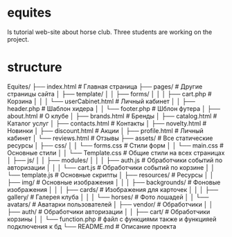 # equites
Is tutorial web-site about horse club. Three students are working on the project.

# structure
Equites/
├── index.html                      	# Главная страница
├── pages/                          	# Другие страницы сайта
│   ├── template/
│   │   ├── forms/
│   │   │   ├── cart.php            	# Корзина
│   │   │   └── userCabinet.html    	# Личный кабинет
│   │   ├── header.php              	# Шаблон хидера
│   │   └── footer.php              	# Шблон футера
│   ├── about.html                  	# О клубе
│   ├── brands.html                 	# Бренды
│   ├── catalog.html                	# Каталог услуг
│   ├── contacts.html               	# Контакты
│   ├── novelty.html                	# Новинки
│   ├── discount.html               	# Акции
│   ├── profile.html                	# Личный кабинет
│   └── reviews.html                	# Отзывы
├── assets/                         	# Все статические ресурсы
│   ├── css/
│   │   └── forms.css               	# Стили форм
│   │   └── main.css                	# Основные стили
│   │   └── Template.css            	# Общие стили на всех страницах
│   ├── js/
│   │   ├── modules/
│   │   │   ├── auth.js             	# Обработчики событий по авторизации
│   │   │   └── cart.js             	# Обработчики событий по корзине
│   │   └── template.js             	# Основные скрипты
│   ├── resources/                  	# Ресурсы
│   │   ├── img/                    	# Основные изображения
│   │   │   ├── backgrounds/        	# Фоновые изображения
│   │   │   ├── cards/              	# Изображения для карточек
│   │   │   ├── gallery/            	# Галерея клуба
│   │   │   └── horses/             	# Фото лошадей
│   │   └── avatars/                	# Аватарки пользователей
│   ├── vendor/                     	# Обработчики
│   │   ├── auth/                   	# Обработчики авторизации
│   │   ├── cart/                   	# Обработчики корзины
│   │   └── function.php            	# файл с функциями также и функцияей подключения к бд
└── README.md                       	# Описание проекта